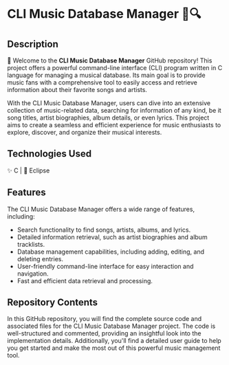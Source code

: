 # CLI Music Database Manager 🎵🔍

## Description

👋 Welcome to the **CLI Music Database Manager** GitHub repository! This project offers a powerful command-line interface (CLI) program written in C language for managing a musical database. Its main goal is to provide music fans with a comprehensive tool to easily access and retrieve information about their favorite songs and artists.

With the CLI Music Database Manager, users can dive into an extensive collection of music-related data, searching for information of any kind, be it song titles, artist biographies, album details, or even lyrics. This project aims to create a seamless and efficient experience for music enthusiasts to explore, discover, and organize their musical interests.

## Technologies Used

✨ C | 🌟 Eclipse

## Features

The CLI Music Database Manager offers a wide range of features, including:

- Search functionality to find songs, artists, albums, and lyrics.
- Detailed information retrieval, such as artist biographies and album tracklists.
- Database management capabilities, including adding, editing, and deleting entries.
- User-friendly command-line interface for easy interaction and navigation.
- Fast and efficient data retrieval and processing.

## Repository Contents

In this GitHub repository, you will find the complete source code and associated files for the CLI Music Database Manager project. The code is well-structured and commented, providing an insightful look into the implementation details. Additionally, you'll find a detailed user guide to help you get started and make the most out of this powerful music management tool.
